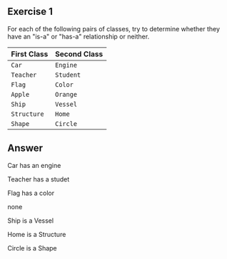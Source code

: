 

## Exercise 1

For each of the following pairs of classes, try to determine whether they have an "is-a" or "has-a" relationship or neither.



| First Class | Second Class |
| :---------- | :----------- |
| `Car`       | `Engine`     |
| `Teacher`   | `Student`    |
| `Flag`      | `Color`      |
| `Apple`     | `Orange`     |
| `Ship`      | `Vessel`     |
| `Structure` | `Home`       |
| `Shape`     | `Circle`     |

## Answer

Car has an engine

Teacher has a studet

Flag has a color

none

Ship is a Vessel

Home is a Structure

Circle is a Shape